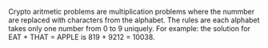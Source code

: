 Crypto aritmetic problems are multiplication problems where the
nummber are replaced with characters from the alphabet.
The rules are each alphabet takes only one number from 0 to 9 uniquely.
For example:
the solution for EAT + THAT = APPLE is 819 + 9212 = 10038.
